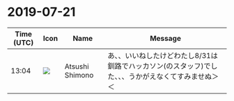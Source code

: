 # 2019-07-21

|Time (UTC)|Icon|Name|Message|
|---|---|---|---|
|13:04|![](https://secure.gravatar.com/avatar/3f82b853a23d9a6d1ce612d83f3a3a54.jpg?s=72&d=https%3A%2F%2Fa.slack-edge.com%2Fdf10d%2Fimg%2Favatars%2Fava_0008-72.png)|Atsushi Shimono|あ、、いいねしたけどわたし8/31は釧路でハッカソン(のスタッフ)でした、、、うかがえなくてすみませぬ＞＜|
